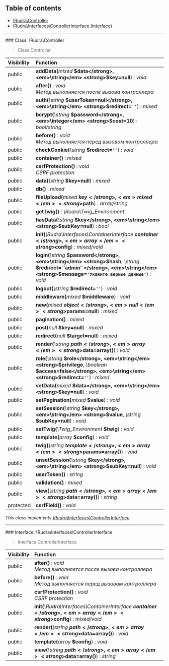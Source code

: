 ## Table of contents

- [\Rudra\Controller](#class-rudracontroller)
- [\Rudra\Interfaces\ControllerInterface (interface)](#interface-rudrainterfacescontrollerinterface)

<hr /><a id="class-rudracontroller"></a>
### Class: \Rudra\Controller

> Class Controller

| Visibility | Function |
|:-----------|:---------|
| public | <strong>addData(</strong><em>mixed</em> <strong>$data</strong>, <em>\string</em> <strong>$key=null</strong>)</strong> : <em>void</em> |
| public | <strong>after()</strong> : <em>void</em><br /><em>Метод выполняется после вызова контроллера</em> |
| public | <strong>auth(</strong><em>\string</em> <strong>$userToken=null</strong>, <em>\string</em> <strong>$redirect=`''`</strong>)</strong> : <em>mixed</em> |
| public | <strong>bcrypt(</strong><em>\string</em> <strong>$password</strong>, <em>\integer</em> <strong>$cost=10</strong>)</strong> : <em>bool/string</em> |
| public | <strong>before()</strong> : <em>void</em><br /><em>Метод выполняется перед вызовом контроллера</em> |
| public | <strong>checkCookie(</strong><em>\string</em> <strong>$redirect=`''`</strong>)</strong> : <em>void</em> |
| public | <strong>container()</strong> : <em>mixed</em> |
| public | <strong>csrfProtection()</strong> : <em>void</em><br /><em>CSRF protection</em> |
| public | <strong>data(</strong><em>\string</em> <strong>$key=null</strong>)</strong> : <em>mixed</em> |
| public | <strong>db()</strong> : <em>mixed</em> |
| public | <strong>fileUpload(</strong><em>mixed</em> <strong>$key</strong>, <em>mixed</em> <strong>$path</strong>)</strong> : <em>array/string</em> |
| public | <strong>getTwig()</strong> : <em>\Rudra\Twig_Environment</em> |
| public | <strong>hasData(</strong><em>\string</em> <strong>$key</strong>, <em>\string</em> <strong>$subKey=null</strong>)</strong> : <em>bool</em> |
| public | <strong>init(</strong><em>\Rudra\Interfaces\ContainerInterface</em> <strong>$container</strong>, <em>array</em> <strong>$config</strong>)</strong> : <em>mixed/void</em> |
| public | <strong>login(</strong><em>\string</em> <strong>$password</strong>, <em>\string</em> <strong>$hash</strong>, <em>\string</em> <strong>$redirect=`'admin'`</strong>, <em>\string</em> <strong>$message=`'Укажите верные данные'`</strong>)</strong> : <em>void</em> |
| public | <strong>logout(</strong><em>\string</em> <strong>$redirect=`''`</strong>)</strong> : <em>void</em> |
| public | <strong>middleware(</strong><em>mixed</em> <strong>$middleware</strong>)</strong> : <em>void</em> |
| public | <strong>new(</strong><em>mixed</em> <strong>$object</strong>, <em>null</em> <strong>$params=null</strong>)</strong> : <em>mixed</em> |
| public | <strong>pagination()</strong> : <em>mixed</em> |
| public | <strong>post(</strong><em>null</em> <strong>$key=null</strong>)</strong> : <em>mixed</em> |
| public | <strong>redirect(</strong><em>null</em> <strong>$target=null</strong>)</strong> : <em>mixed</em> |
| public | <strong>render(</strong><em>\string</em> <strong>$path</strong>, <em>array</em> <strong>$data=array()</strong>)</strong> : <em>void</em> |
| public | <strong>role(</strong><em>\string</em> <strong>$role</strong>, <em>\string</em> <strong>$privilege</strong>, <em>\boolean</em> <strong>$access=false</strong>, <em>\string</em> <strong>$redirect=`''`</strong>)</strong> : <em>mixed</em> |
| public | <strong>setData(</strong><em>mixed</em> <strong>$data</strong>, <em>\string</em> <strong>$key=null</strong>)</strong> : <em>void</em> |
| public | <strong>setPagination(</strong><em>mixed</em> <strong>$value</strong>)</strong> : <em>void</em> |
| public | <strong>setSession(</strong><em>\string</em> <strong>$key</strong>, <em>\string</em> <strong>$value</strong>, <em>\string</em> <strong>$subKey=null</strong>)</strong> : <em>void</em> |
| public | <strong>setTwig(</strong><em>\Twig_Environment</em> <strong>$twig</strong>)</strong> : <em>void</em> |
| public | <strong>template(</strong><em>array</em> <strong>$config</strong>)</strong> : <em>void</em> |
| public | <strong>twig(</strong><em>\string</em> <strong>$template</strong>, <em>array</em> <strong>$params=array()</strong>)</strong> : <em>void</em> |
| public | <strong>unsetSession(</strong><em>\string</em> <strong>$key</strong>, <em>\string</em> <strong>$subKey=null</strong>)</strong> : <em>void</em> |
| public | <strong>userToken()</strong> : <em>string</em> |
| public | <strong>validation()</strong> : <em>mixed</em> |
| public | <strong>view(</strong><em>\string</em> <strong>$path</strong>, <em>array</em> <strong>$data=array()</strong>)</strong> : <em>string</em> |
| protected | <strong>csrfField()</strong> : <em>void</em> |

*This class implements [\Rudra\Interfaces\ControllerInterface](#interface-rudrainterfacescontrollerinterface)*

<hr /><a id="interface-rudrainterfacescontrollerinterface"></a>
### Interface: \Rudra\Interfaces\ControllerInterface

> Interface ControllerInterface

| Visibility | Function |
|:-----------|:---------|
| public | <strong>after()</strong> : <em>void</em><br /><em>Метод выполняется после вызова контроллера</em> |
| public | <strong>before()</strong> : <em>void</em><br /><em>Метод выполняется перед вызовом контроллера</em> |
| public | <strong>csrfProtection()</strong> : <em>void</em><br /><em>CSRF protection</em> |
| public | <strong>init(</strong><em>\Rudra\Interfaces\ContainerInterface</em> <strong>$container</strong>, <em>array</em> <strong>$config</strong>)</strong> : <em>mixed/void</em> |
| public | <strong>render(</strong><em>\string</em> <strong>$path</strong>, <em>array</em> <strong>$data=array()</strong>)</strong> : <em>void</em> |
| public | <strong>template(</strong><em>array</em> <strong>$config</strong>)</strong> : <em>void</em> |
| public | <strong>view(</strong><em>\string</em> <strong>$path</strong>, <em>array</em> <strong>$data=array()</strong>)</strong> : <em>string</em> |

